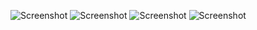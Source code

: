 ![Screenshot](https://raw.githubusercontent.com/lyt0217/lyt.ck.git/main/"D:\下载\xixi\pythonProject\homework4\1..png")
![Screenshot](https://raw.githubusercontent.com/lyt0217/lyt.ck.git/main/"D:\下载\xixi\pythonProject\homework4\2..png")
![Screenshot](https://raw.githubusercontent.com/lyt0217/lyt.ck.git/main/"D:\下载\xixi\pythonProject\homework4\3..png")
![Screenshot](https://raw.githubusercontent.com/lyt0217/lyt.ck.git/main/"D:\下载\xixi\pythonProject\homework4\4..png")